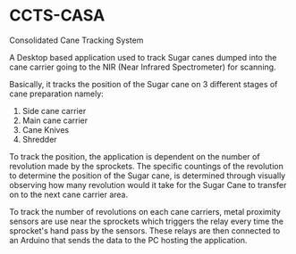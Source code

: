 # CCTS-CASA
Consolidated Cane Tracking System

A Desktop based application used to track Sugar canes dumped into the cane carrier going to the NIR (Near Infrared Spectrometer) 
for scanning. 

Basically, it tracks the position of the Sugar cane on 3 different stages of cane preparation namely:
1. Side cane carrier
2. Main cane carrier
3. Cane Knives
4. Shredder

To track the position, the application is dependent on the number of revolution made by the sprockets. 
The specific countings of the revolution to determine the position of the Sugar cane, 
is determined through visually observing how many revolution would it take for the Sugar Cane to transfer on to the next 
cane carrier area. 

To track the number of revolutions on each cane carriers, metal proximity sensors are use near the sprockets which
triggers the relay every time the sprocket's hand pass by the sensors. These relays are then connected to an 
Arduino that sends the data to the PC hosting the application.

